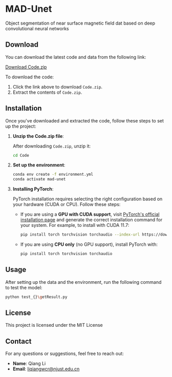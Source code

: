 # MAD-Unet

Object segmentation of near surface magnetic field dat based on deep convolutional neural networks


## Download

You can download the latest code and data from the following link:

[Download Code.zip](https://github.com/oliver0829/MAD-Unet/releases/download/CodeandData/Code.zip)

To download the code:
1. Click the link above to download `Code.zip`.
2. Extract the contents of `Code.zip`.

## Installation

Once you've downloaded and extracted the code, follow these steps to set up the project:

1. **Unzip the Code.zip file**:

    After downloading `Code.zip`, unzip it:

    ```bash
    cd Code
    ```

3. **Set up the environment**:

    ```bash
    conda env create -f environment.yml
    conda activate mad-unet
    ```
4. **Installing PyTorch**:

   PyTorch installation requires selecting the right configuration based on your hardware (CUDA or CPU). Follow these steps:

   - If you are using a **GPU with CUDA support**, visit [PyTorch's official installation page](https://pytorch.org/get-started/locally/) and generate the correct installation command for your system. For example, to install with CUDA 11.7:

     ```bash
     pip install torch torchvision torchaudio --index-url https://download.pytorch.org/whl/cu117
     ```

   - If you are using **CPU only** (no GPU support), install PyTorch with:

     ```bash
     pip install torch torchvision torchaudio
     ```

## Usage

After setting up the data and the environment, run the following command to test the model:

```bash
python test_{}\getResult.py
```

## License

This project is licensed under the MIT License


## Contact

For any questions or suggestions, feel free to reach out:

- **Name**: Qiang Li
- **Email**: liqiangwcr@njust.edu.cn
